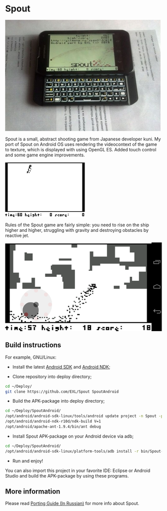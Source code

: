 Spout
=============

![Spout port to Android OS, Motorola Photon Q](screens/photo_thumb.jpg)

Spout is a small, abstract shooting game from Japanese developer kuni. My port of Spout on Android OS uses rendering the videocontext of the game to texture, which is displayed with using OpenGL ES. Added touch control and some game engine improvements.

![Spout animation](screens/animation_spout.gif)

Rules of the Spout game are fairly simple: you need to rise on the ship higher and higher, struggling with gravity and destroying obstacles by reactive jet.

![Spout Android Screen](screens/spout_android.png)

## Build instructions

For example, GNU/Linux:

* Install the latest [Android SDK](https://developer.android.com/sdk/) and [Android NDK](https://developer.android.com/ndk/);

* Clone repository into deploy directory;

```sh
cd ~/Deploy/
git clone https://github.com/EXL/Spout SpoutAndroid
```

* Build the APK-package into deploy directory;

```sh
cd ~/Deploy/SpoutAndroid/
/opt/android/android-sdk-linux/tools/android update project -n Spout -p .
/opt/android/android-ndk-r10d/ndk-build V=1
/opt/android/apache-ant-1.9.4/bin/ant debug
```

* Install Spout APK-package on your Android device via adb;

```sh
cd ~/Deploy/SpoutAndroid/
/opt/android/android-sdk-linux/platform-tools/adb install -r bin/Spout-debug.apk
```

* Run and enjoy!

You can also import this project in your favorite IDE: Eclipse or Android Studio and build the APK-package by using these programs.

## More information

Please read [Porting Guide (In Russian)](http://exlmoto.ru/spout-droid/) for more info about Spout.
